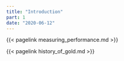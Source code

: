 ```yaml
---
title: "Introduction"
part: 1
date: "2020-06-12"
---
```


{{< pagelink measuring_performance.md >}}

{{< pagelink history_of_gold.md >}}

